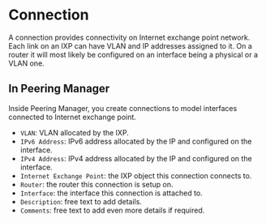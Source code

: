 # Connection

A connection provides connectivity on Internet exchange point network. Each
link on an IXP can have VLAN and IP addresses assigned to it. On a router it
will most likely be configured on an interface being a physical or a VLAN one.

## In Peering Manager

Inside Peering Manager, you create connections to model interfaces connected
to Internet exchange point.

  * `VLAN`: VLAN allocated by the IXP.
  * `IPv6 Address`: IPv6 address allocated by the IP and configured on the
    interface.
  * `IPv4 Address`: IPv4 address allocated by the IP and configured on the
    interface.
  * `Internet Exchange Point`: the IXP object this connection connects to.
  * `Router`: the router this connection is setup on.
  * `Interface`: the interface this connection is attached to.
  * `Description`: free text to add details.
  * `Comments`: free text to add even more details if required.

